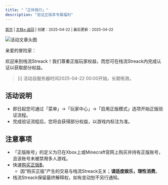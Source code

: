```yaml
---
title: "「正伴我行」"
description: "验证正版享专属福利"
---
```

<small id="old_menu"><a href="/Streack/">首页</a> | <a href="/Streack/doc/">文档</a></small><small><a href="../../">←返回</a> |
 创建：2025-04-22 | 最后更新：2025-04-22</small><br>

![](https://s21.ax1x.com/2025/04/22/pEIZS7d.png "活动文章头图")

亲爱的冒险家：

欢迎来到栈流Streack！我们尊重正版玩家权益，而您可在栈流Streack内完成认证以获取部分权益。

> [i] 活动自服务器时间2025-04-22 00:00开始，长期有效。

## 活动说明

* 即日起您可通过「菜单」→「玩家中心」→「启用正版模式」选项开始正版验证流程。
* 完成验证流程后，您将会获得部分权益，以游戏内标注为准。

## 注意事项

* 「正版账号」的定义为已在Xbox上或Minecraft官网上购买并持有正版账号，且该账号未被禁用多人游戏。
* 快速[购买正版฿](https://www.xbox.com/zh-CN/games/store/minecraft-java-bedrock-edition-for-pc/9nxp44l49shj)。
  * 因“购买正版”产生的交易与栈流Streack无关；**请适度娱乐，理性消费**。
* 栈流Streack保留最终解释权，如有变动恕不另行通知。

<script src="https://rs.kdxiaoyi.top/res/scripts/js/sober@1.0.6.min.js"></script><script src="https://kdxiaoyi.top/Streack/_page/js/pmd.js"></script><script src="https://rs.kdxiaoyi.top/res/scripts/js/pmd-reRender.min.js"></script>